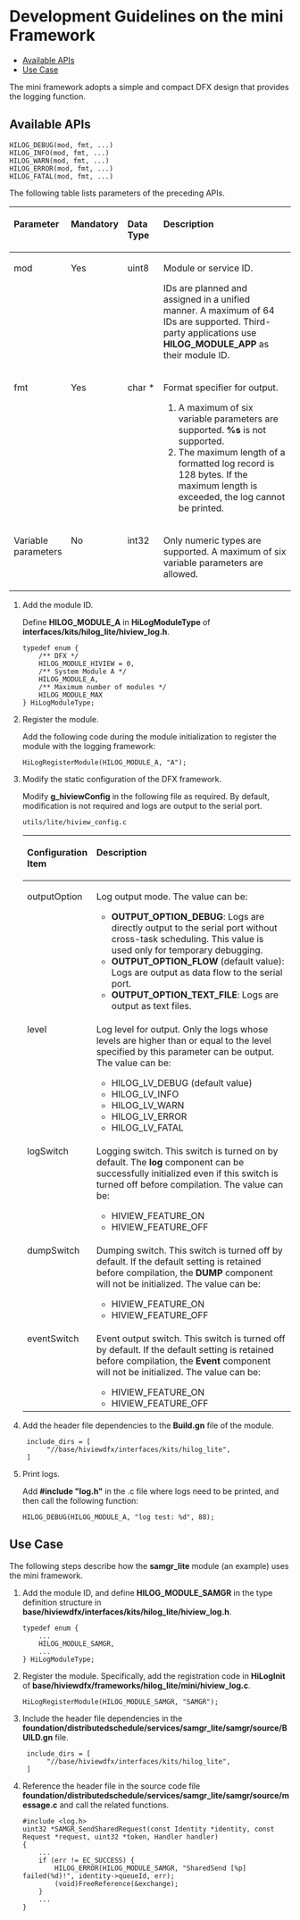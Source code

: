 # Development Guidelines on the mini Framework<a name="EN-US_TOPIC_0000001063393902"></a>

-   [Available APIs](#section183731439142417)
-   [Use Case](#section153112047155419)

The mini framework adopts a simple and compact DFX design that provides the logging function.

## Available APIs<a name="section183731439142417"></a>

```
HILOG_DEBUG(mod, fmt, ...)
HILOG_INFO(mod, fmt, ...)
HILOG_WARN(mod, fmt, ...)
HILOG_ERROR(mod, fmt, ...)
HILOG_FATAL(mod, fmt, ...)
```

The following table lists parameters of the preceding APIs.

<a name="table998125624816"></a>
<table><thead align="left"><tr id="row10981135611481"><th class="cellrowborder" valign="top" width="11.57%" id="mcps1.1.5.1.1"><p id="p11981145674811"><a name="p11981145674811"></a><a name="p11981145674811"></a>Parameter</p>
</th>
<th class="cellrowborder" valign="top" width="11.83%" id="mcps1.1.5.1.2"><p id="p39821456124810"><a name="p39821456124810"></a><a name="p39821456124810"></a>Mandatory</p>
</th>
<th class="cellrowborder" valign="top" width="15.21%" id="mcps1.1.5.1.3"><p id="p139822056104811"><a name="p139822056104811"></a><a name="p139822056104811"></a>Data Type</p>
</th>
<th class="cellrowborder" valign="top" width="61.39%" id="mcps1.1.5.1.4"><p id="p3982145618482"><a name="p3982145618482"></a><a name="p3982145618482"></a>Description</p>
</th>
</tr>
</thead>
<tbody><tr id="row209821456144818"><td class="cellrowborder" valign="top" width="11.57%" headers="mcps1.1.5.1.1 "><p id="p20982125616483"><a name="p20982125616483"></a><a name="p20982125616483"></a>mod</p>
</td>
<td class="cellrowborder" valign="top" width="11.83%" headers="mcps1.1.5.1.2 "><p id="p1298245634810"><a name="p1298245634810"></a><a name="p1298245634810"></a>Yes</p>
</td>
<td class="cellrowborder" valign="top" width="15.21%" headers="mcps1.1.5.1.3 "><p id="p1198295634817"><a name="p1198295634817"></a><a name="p1198295634817"></a>uint8</p>
</td>
<td class="cellrowborder" valign="top" width="61.39%" headers="mcps1.1.5.1.4 "><p id="p0982145634817"><a name="p0982145634817"></a><a name="p0982145634817"></a>Module or service ID.</p>
<p id="p1982155664820"><a name="p1982155664820"></a><a name="p1982155664820"></a>IDs are planned and assigned in a unified manner. A maximum of 64 IDs are supported. Third-party applications use <strong id="b1367151118101"><a name="b1367151118101"></a><a name="b1367151118101"></a>HILOG_MODULE_APP</strong> as their module ID.</p>
</td>
</tr>
<tr id="row1898225611489"><td class="cellrowborder" valign="top" width="11.57%" headers="mcps1.1.5.1.1 "><p id="p9982656164812"><a name="p9982656164812"></a><a name="p9982656164812"></a>fmt</p>
</td>
<td class="cellrowborder" valign="top" width="11.83%" headers="mcps1.1.5.1.2 "><p id="p998255616484"><a name="p998255616484"></a><a name="p998255616484"></a>Yes</p>
</td>
<td class="cellrowborder" valign="top" width="15.21%" headers="mcps1.1.5.1.3 "><p id="p18982256194818"><a name="p18982256194818"></a><a name="p18982256194818"></a>char *</p>
</td>
<td class="cellrowborder" valign="top" width="61.39%" headers="mcps1.1.5.1.4 "><p id="p2982165664818"><a name="p2982165664818"></a><a name="p2982165664818"></a>Format specifier for output.</p>
<a name="ol19982256164816"></a><a name="ol19982256164816"></a><ol id="ol19982256164816"><li>A maximum of six variable parameters are supported. <strong id="b1465118167236"><a name="b1465118167236"></a><a name="b1465118167236"></a>%s</strong> is not supported.</li><li>The maximum length of a formatted log record is 128 bytes. If the maximum length is exceeded, the log cannot be printed.</li></ol>
</td>
</tr>
<tr id="row16982105613488"><td class="cellrowborder" valign="top" width="11.57%" headers="mcps1.1.5.1.1 "><p id="p1898225604813"><a name="p1898225604813"></a><a name="p1898225604813"></a>Variable parameters</p>
</td>
<td class="cellrowborder" valign="top" width="11.83%" headers="mcps1.1.5.1.2 "><p id="p1698217568486"><a name="p1698217568486"></a><a name="p1698217568486"></a>No</p>
</td>
<td class="cellrowborder" valign="top" width="15.21%" headers="mcps1.1.5.1.3 "><p id="p189834566489"><a name="p189834566489"></a><a name="p189834566489"></a>int32</p>
</td>
<td class="cellrowborder" valign="top" width="61.39%" headers="mcps1.1.5.1.4 "><p id="p9983175654814"><a name="p9983175654814"></a><a name="p9983175654814"></a>Only numeric types are supported. A maximum of six variable parameters are allowed.</p>
</td>
</tr>
</tbody>
</table>

1.  Add the module ID.

    Define  **HILOG\_MODULE\_A**  in  **HiLogModuleType**  of  **interfaces/kits/hilog\_lite/hiview\_log.h**.

    ```
    typedef enum {
        /** DFX */    
        HILOG_MODULE_HIVIEW = 0,    
        /** System Module A */    
        HILOG_MODULE_A,    
        /** Maximum number of modules */
        HILOG_MODULE_MAX
    } HiLogModuleType;
    ```

2.  Register the module.

    Add the following code during the module initialization to register the module with the logging framework:

    ```
    HiLogRegisterModule(HILOG_MODULE_A, "A");
    ```

3.  Modify the static configuration of the DFX framework.

    Modify  **g\_hiviewConfig**  in the following file as required. By default, modification is not required and logs are output to the serial port.

    ```
    utils/lite/hiview_config.c
    ```

    <a name="table15664428164516"></a>
    <table><thead align="left"><tr id="row07061028154510"><th class="cellrowborder" valign="top" width="25.180000000000003%" id="mcps1.1.3.1.1"><p id="p10706128184514"><a name="p10706128184514"></a><a name="p10706128184514"></a>Configuration Item</p>
    </th>
    <th class="cellrowborder" valign="top" width="74.82%" id="mcps1.1.3.1.2"><p id="p11706928194520"><a name="p11706928194520"></a><a name="p11706928194520"></a>Description</p>
    </th>
    </tr>
    </thead>
    <tbody><tr id="row8706828154511"><td class="cellrowborder" valign="top" width="25.180000000000003%" headers="mcps1.1.3.1.1 "><p id="p19706112824514"><a name="p19706112824514"></a><a name="p19706112824514"></a>outputOption</p>
    </td>
    <td class="cellrowborder" valign="top" width="74.82%" headers="mcps1.1.3.1.2 "><p id="p9706528104512"><a name="p9706528104512"></a><a name="p9706528104512"></a>Log output mode. The value can be:</p>
    <a name="ul113982579190"></a><a name="ul113982579190"></a><ul id="ul113982579190"><li><strong id="b158115185206"><a name="b158115185206"></a><a name="b158115185206"></a>OUTPUT_OPTION_DEBUG</strong>: Logs are directly output to the serial port without cross-task scheduling. This value is used only for temporary debugging.</li><li><strong id="b961064410200"><a name="b961064410200"></a><a name="b961064410200"></a>OUTPUT_OPTION_FLOW</strong> (default value): Logs are output as data flow to the serial port.</li><li><strong id="b43331155112013"><a name="b43331155112013"></a><a name="b43331155112013"></a>OUTPUT_OPTION_TEXT_FILE</strong>: Logs are output as text files.</li></ul>
    </td>
    </tr>
    <tr id="row1270720281453"><td class="cellrowborder" valign="top" width="25.180000000000003%" headers="mcps1.1.3.1.1 "><p id="p137071528164516"><a name="p137071528164516"></a><a name="p137071528164516"></a>level</p>
    </td>
    <td class="cellrowborder" valign="top" width="74.82%" headers="mcps1.1.3.1.2 "><p id="p177071428154510"><a name="p177071428154510"></a><a name="p177071428154510"></a>Log level for output. Only the logs whose levels are higher than or equal to the level specified by this parameter can be output. The value can be:</p>
    <a name="ul1021772614515"></a><a name="ul1021772614515"></a><ul id="ul1021772614515"><li>HILOG_LV_DEBUG (default value)</li><li>HILOG_LV_INFO</li><li>HILOG_LV_WARN</li><li>HILOG_LV_ERROR</li><li>HILOG_LV_FATAL</li></ul>
    </td>
    </tr>
    <tr id="row17707142814513"><td class="cellrowborder" valign="top" width="25.180000000000003%" headers="mcps1.1.3.1.1 "><p id="p11707192814517"><a name="p11707192814517"></a><a name="p11707192814517"></a>logSwitch</p>
    </td>
    <td class="cellrowborder" valign="top" width="74.82%" headers="mcps1.1.3.1.2 "><p id="p870711281452"><a name="p870711281452"></a><a name="p870711281452"></a>Logging switch. This switch is turned on by default. The <strong id="b164378447225"><a name="b164378447225"></a><a name="b164378447225"></a>log</strong> component can be successfully initialized even if this switch is turned off before compilation. The value can be:</p>
    <a name="ul1698616567457"></a><a name="ul1698616567457"></a><ul id="ul1698616567457"><li>HIVIEW_FEATURE_ON</li><li>HIVIEW_FEATURE_OFF</li></ul>
    </td>
    </tr>
    <tr id="row6708132813453"><td class="cellrowborder" valign="top" width="25.180000000000003%" headers="mcps1.1.3.1.1 "><p id="p1570813280453"><a name="p1570813280453"></a><a name="p1570813280453"></a>dumpSwitch</p>
    </td>
    <td class="cellrowborder" valign="top" width="74.82%" headers="mcps1.1.3.1.2 "><p id="p970852810459"><a name="p970852810459"></a><a name="p970852810459"></a>Dumping switch. This switch is turned off by default. If the default setting is retained before compilation, the <strong id="b19591628162312"><a name="b19591628162312"></a><a name="b19591628162312"></a>DUMP</strong> component will not be initialized. The value can be:</p>
    <a name="ul122703764613"></a><a name="ul122703764613"></a><ul id="ul122703764613"><li>HIVIEW_FEATURE_ON</li><li>HIVIEW_FEATURE_OFF</li></ul>
    </td>
    </tr>
    <tr id="row87081282452"><td class="cellrowborder" valign="top" width="25.180000000000003%" headers="mcps1.1.3.1.1 "><p id="p11708128124511"><a name="p11708128124511"></a><a name="p11708128124511"></a>eventSwitch</p>
    </td>
    <td class="cellrowborder" valign="top" width="74.82%" headers="mcps1.1.3.1.2 "><p id="p17708202834519"><a name="p17708202834519"></a><a name="p17708202834519"></a>Event output switch. This switch is turned off by default. If the default setting is retained before compilation, the <strong id="b86242510254"><a name="b86242510254"></a><a name="b86242510254"></a>Event</strong> component will not be initialized. The value can be:</p>
    <a name="ul845720186469"></a><a name="ul845720186469"></a><ul id="ul845720186469"><li>HIVIEW_FEATURE_ON</li><li>HIVIEW_FEATURE_OFF</li></ul>
    </td>
    </tr>
    </tbody>
    </table>

4.  Add the header file dependencies to the  **Build.gn**  file of the module.

    ```
     include_dirs = [
          "//base/hiviewdfx/interfaces/kits/hilog_lite",
     ]
    ```

5.  Print logs.

    Add  **\#include "log.h"**  in the .c file where logs need to be printed, and then call the following function:

    ```
    HILOG_DEBUG(HILOG_MODULE_A, "log test: %d", 88);
    ```


## Use Case<a name="section153112047155419"></a>

The following steps describe how the  **samgr\_lite**  module \(an example\) uses the mini framework.

1.  Add the module ID, and define  **HILOG\_MODULE\_SAMGR**  in the type definition structure in  **base/hiviewdfx/interfaces/kits/hilog\_lite/hiview\_log.h**.

    ```
    typedef enum {
        ...
        HILOG_MODULE_SAMGR,
        ...
    } HiLogModuleType;
    ```

2.  Register the module. Specifically, add the registration code in  **HiLogInit**  of  **base/hiviewdfx/frameworks/hilog\_lite/mini/hiview\_log.c**.

    ```
    HiLogRegisterModule(HILOG_MODULE_SAMGR, "SAMGR");
    ```

3.  Include the header file dependencies in the  **foundation/distributedschedule/services/samgr\_lite/samgr/source/BUILD.gn**  file.

    ```
     include_dirs = [
          "//base/hiviewdfx/interfaces/kits/hilog_lite",
     ]
    ```

4.  Reference the header file in the source code file  **foundation/distributedschedule/services/samgr\_lite/samgr/source/message.c**  and call the related functions.

    ```
    #include <log.h>
    uint32 *SAMGR_SendSharedRequest(const Identity *identity, const Request *request, uint32 *token, Handler handler)
    {
        ...
        if (err != EC_SUCCESS) {
            HILOG_ERROR(HILOG_MODULE_SAMGR, "SharedSend [%p] failed(%d)!", identity->queueId, err);
            (void)FreeReference(&exchange);
        }
        ...
    }
    ```


